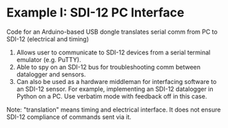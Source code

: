 # Example I:  SDI-12 PC Interface<!-- {#example_i_page} -->

Code for an Arduino-based USB dongle translates serial comm from PC to SDI-12 (electrical and timing)
1. Allows user to communicate to SDI-12 devices from a serial terminal emulator (e.g. PuTTY).
2. Able to spy on an SDI-12 bus for troubleshooting comm between datalogger and sensors.
3. Can also be used as a hardware middleman for interfacing software to an SDI-12 sensor.  For example, implementing an SDI-12 datalogger in Python on a PC.  Use verbatim mode with feedback off in this case.

Note: "translation" means timing and electrical interface.  It does not ensure SDI-12 compliance of commands sent via it.

[//]: # ( @section i_SDI-12_interface_pio PlatformIO Configuration )

[//]: # ( @include{lineno} i_SDI-12_interface/platformio.ini )

[//]: # ( @section i_SDI-12_interface_code The Complete Example )
